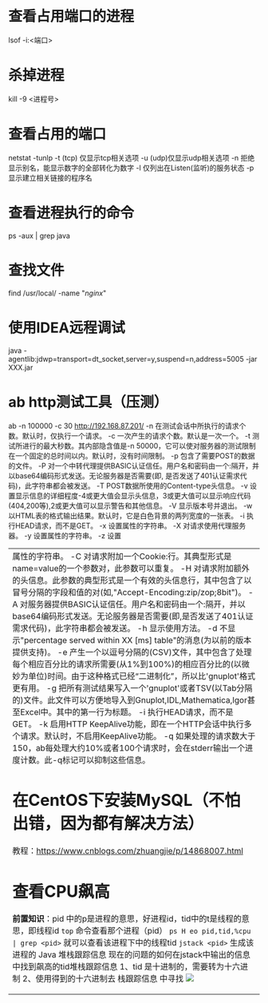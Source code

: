 
# 查看占用端口的进程
lsof -i:<端口>
# 杀掉进程
kill -9 <进程号>
# 查看占用的端口
netstat -tunlp 
-t (tcp) 仅显示tcp相关选项
-u (udp)仅显示udp相关选项
-n 拒绝显示别名，能显示数字的全部转化为数字
-l 仅列出在Listen(监听)的服务状态
-p 显示建立相关链接的程序名
# 查看进程执行的命令
ps -aux | grep java
# 查找文件
find /usr/local/ -name "*nginx*"
# 使用IDEA远程调试
java -agentlib:jdwp=transport=dt_socket,server=y,suspend=n,address=5005 -jar XXX.jar
# ab http测试工具（压测）
ab -n 100000 -c 30 http://192.168.87.201/
-n  在测试会话中所执行的请求个数。默认时，仅执行一个请求。
-c  一次产生的请求个数。默认是一次一个。
-t  测试所进行的最大秒数。其内部隐含值是-n 50000，它可以使对服务器的测试限制在一个固定的总时间以内。默认时，没有时间限制。
-p  包含了需要POST的数据的文件。
-P  对一个中转代理提供BASIC认证信任。用户名和密码由一个:隔开，并以base64编码形式发送。无论服务器是否需要(即, 是否发送了401认证需求代码)，此字符串都会被发送。
-T  POST数据所使用的Content-type头信息。
-v  设置显示信息的详细程度-4或更大值会显示头信息，3或更大值可以显示响应代码(404,200等),2或更大值可以显示警告和其他信息。
-V  显示版本号并退出。
-w  以HTML表的格式输出结果。默认时，它是白色背景的两列宽度的一张表。
-i  执行HEAD请求，而不是GET。
-x  设置<table>属性的字符串。
-X  对请求使用代理服务器。
-y  设置<tr>属性的字符串。
-z  设置<td>属性的字符串。
-C  对请求附加一个Cookie:行。其典型形式是name=value的一个参数对，此参数可以重复。
-H  对请求附加额外的头信息。此参数的典型形式是一个有效的头信息行，其中包含了以冒号分隔的字段和值的对(如,"Accept-Encoding:zip/zop;8bit")。
-A  对服务器提供BASIC认证信任。用户名和密码由一个:隔开，并以base64编码形式发送。无论服务器是否需要(即,是否发送了401认证需求代码)，此字符串都会被发送。
-h  显示使用方法。
-d  不显示"percentage served within XX [ms] table"的消息(为以前的版本提供支持)。
-e  产生一个以逗号分隔的(CSV)文件，其中包含了处理每个相应百分比的请求所需要(从1%到100%)的相应百分比的(以微妙为单位)时间。由于这种格式已经“二进制化”，所以比'gnuplot'格式更有用。
-g  把所有测试结果写入一个'gnuplot'或者TSV(以Tab分隔的)文件。此文件可以方便地导入到Gnuplot,IDL,Mathematica,Igor甚至Excel中。其中的第一行为标题。
-i  执行HEAD请求，而不是GET。
-k  启用HTTP KeepAlive功能，即在一个HTTP会话中执行多个请求。默认时，不启用KeepAlive功能。
-q  如果处理的请求数大于150，ab每处理大约10%或者100个请求时，会在stderr输出一个进度计数。此-q标记可以抑制这些信息。

# 在CentOS下安装MySQL（不怕出错，因为都有解决方法）
教程：https://www.cnblogs.com/zhuangjie/p/14868007.html
  
# 查看CPU飙高
**前置知识**：pid 中的p是进程的意思，好进程id，tid中的t是线程的意思，即线程id
`top` 命令查看那个进程（pid）
`ps H eo pid,tid,%cpu | grep <pid>` 就可以查看该进程下中的线程tid
`jstack <pid>` 生成该进程的 Java 堆栈跟踪信息
现在的问题的如何在jstack中输出的信息中找到飙高的tid堆栈跟踪信息
  1、tid 是十进制的，需要转为十六进制
  2、使用得到的十六进制去 栈跟踪信息 中寻找
  ![](https://cdn.jsdelivr.net/gh/18476305640/typora@master/images/2023/02/11/1676096582598.png)
